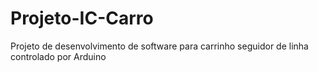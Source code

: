 # Projeto-IC-Carro
Projeto de desenvolvimento de software para carrinho seguidor de linha controlado por Arduino
